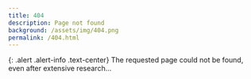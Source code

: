 ```yaml
---
title: 404
description: Page not found
background: /assets/img/404.png
permalink: /404.html
---
```

{: .alert .alert-info .text-center}
The requested page could not be found, even after extensive research...
